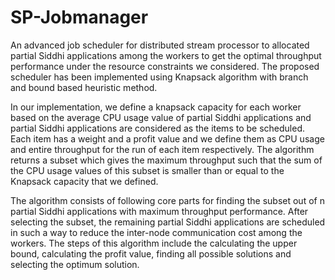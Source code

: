 # SP-Jobmanager
An advanced job scheduler for distributed stream processor to allocated partial Siddhi applications among
the workers to get the optimal throughput performance under the resource constraints we considered. The proposed scheduler
has been implemented using Knapsack algorithm with branch and bound based heuristic method.

In our implementation, we define a knapsack capacity for each worker based on the average CPU usage value of partial
Siddhi applications and partial Siddhi applications are considered as the items to be scheduled. Each item has a weight and a profit value and we define them as CPU usage and entire throughput for the run of each item respectively. The algorithm returns a subset which gives the maximum throughput such that the sum of the CPU usage values of this subset is smaller than or equal to the
Knapsack capacity that we defined.

The algorithm consists of following core parts for finding the subset out of n partial Siddhi applications with maximum throughput performance. After selecting the subset, the remaining partial Siddhi applications are scheduled in such a way to reduce the inter-node communication cost among the workers. The steps of this algorithm include the calculating the upper bound, calculating the profit value, finding all possible solutions and selecting the optimum solution.
